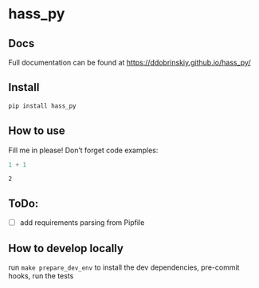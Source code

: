 hass_py
================

<!-- WARNING: THIS FILE WAS AUTOGENERATED! DO NOT EDIT! -->

## Docs

Full documentation can be found at
https://ddobrinskiy.github.io/hass_py/

## Install

``` sh
pip install hass_py
```

## How to use

Fill me in please! Don’t forget code examples:

``` python
1 + 1
```

    2

## ToDo:

- [ ] add requirements parsing from Pipfile

## How to develop locally

run `make prepare_dev_env` to install the dev dependencies, pre-commit
hooks, run the tests
